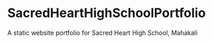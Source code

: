 ﻿# SacredHeartHighSchoolPortfolio

A static website portfolio for Sacred Heart High School, Mahakali
